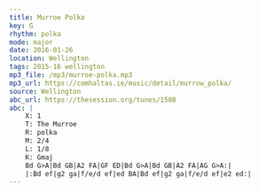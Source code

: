 ```yaml
---
title: Murroe Polka
key: G
rhythm: polka
mode: major
date: 2016-01-26
location: Wellington
tags: 2015-16 wellington 
mp3_file: /mp3/murroe-polka.mp3
mp3_url: https://comhaltas.ie/music/detail/murrow_polka/ 
source: Wellington
abc_url: https://thesession.org/tunes/1508
abc: |
    X: 1
    T: The Murroe
    R: polka
    M: 2/4
    L: 1/8
    K: Gmaj
    Bd G>A|Bd GB|A2 FA|GF ED|Bd G>A|Bd GB|A2 FA|AG G>A:|
    |:Bd ef|g2 ga|f/e/d ef|ed BA|Bd ef|g2 ga|f/e/d ef|e2 ed:|
---
```

